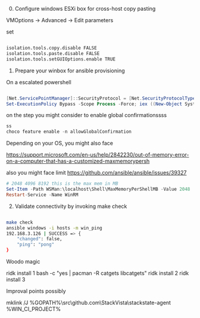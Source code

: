 0. Configure windows ESXi box for cross-host copy pasting

VMOptions -> Advanced -> Edit parameters

set

```s

isolation.tools.copy.disable FALSE
isolation.tools.paste.disable FALSE
isolation.tools.setGUIOptions.enable TRUE

```



1. Prepare your winbox for ansible provisioning

On a escalated powershell

```ps1

[Net.ServicePointManager]::SecurityProtocol = [Net.SecurityProtocolType]::Tls12
Set-ExecutionPolicy Bypass -Scope Process -Force; iex ((New-Object System.Net.WebClient).DownloadString('https://bit.ly/ansible_remoting'))

```

on the step you might consider to enable global confirmationssss

```ps1
ss
choco feature enable -n allowGlobalConfirmation
```

Depending on your OS, you might also face

https://support.microsoft.com/en-us/help/2842230/out-of-memory-error-on-a-computer-that-has-a-customized-maxmemorypersh

also you might face limit  https://github.com/ansible/ansible/issues/39327

```ps1
# 2048 4096 8192 this is the max mem in MB
Set-Item -Path WSMan:\localhost\Shell\MaxMemoryPerShellMB -Value 2048
Restart-Service -Name WinRM
```


2. Validate connectivity by invoking make check

```sh

make check 
ansible windows -i hosts -m win_ping
192.168.3.126 | SUCCESS => {
    "changed": false, 
    "ping": "pong"
}
```



Woodo magic

ridk install 1
bash -c "yes | pacman -R catgets libcatgets"
ridk install 2
ridk install 3

Improval points possibly

mklink /J %GOPATH%\src\github.com\StackVista\stackstate-agent %WIN_CI_PROJECT%

